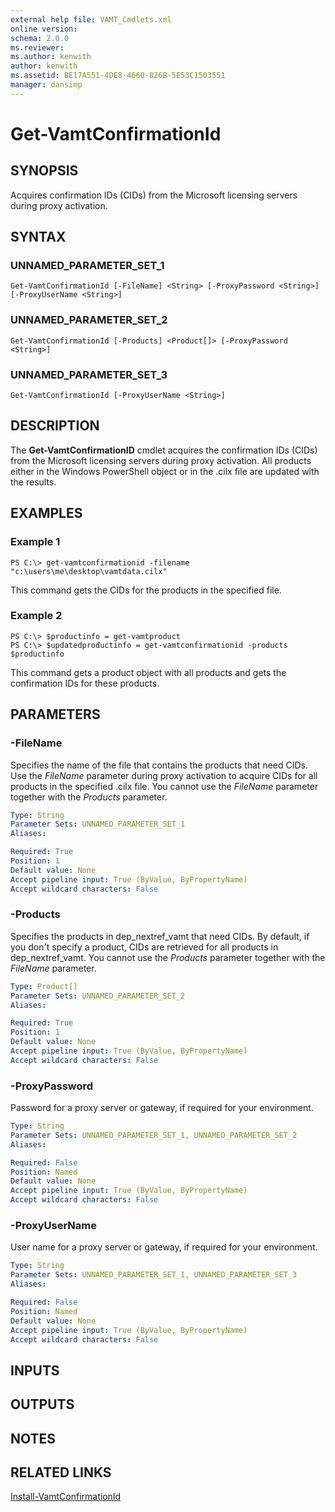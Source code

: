 ```yaml
---
external help file: VAMT_Cmdlets.xml
online version: 
schema: 2.0.0
ms.reviewer:
ms.author: kenwith
author: kenwith
ms.assetid: BE17A551-4DE8-4660-826B-5E53C1503551
manager: dansimp
---
```


# Get-VamtConfirmationId

## SYNOPSIS
Acquires confirmation IDs (CIDs) from the Microsoft licensing servers during proxy activation.

## SYNTAX

### UNNAMED_PARAMETER_SET_1
```
Get-VamtConfirmationId [-FileName] <String> [-ProxyPassword <String>] [-ProxyUserName <String>]
```

### UNNAMED_PARAMETER_SET_2
```
Get-VamtConfirmationId [-Products] <Product[]> [-ProxyPassword <String>]
```

### UNNAMED_PARAMETER_SET_3
```
Get-VamtConfirmationId [-ProxyUserName <String>]
```

## DESCRIPTION
The **Get-VamtConfirmationID** cmdlet acquires the confirmation IDs (CIDs) from the Microsoft licensing servers during proxy activation.
All products either in the Windows PowerShell object or in the .cilx file are updated with the results.

## EXAMPLES

### Example 1
```
PS C:\> get-vamtconfirmationid -filename "c:\users\me\desktop\vamtdata.cilx"
```

This command gets the CIDs for the products in the specified file.

### Example 2
```
PS C:\> $productinfo = get-vamtproduct
PS C:\> $updatedproductinfo = get-vamtconfirmationid -products $productinfo
```

This command gets a product object with all products and gets the confirmation IDs for these products.

## PARAMETERS

### -FileName
Specifies the name of the file that contains the products that need CIDs.
Use the *FileName* parameter during proxy activation to acquire CIDs for all products in the specified .cilx file.
You cannot use the *FileName* parameter together with the *Products* parameter.

```yaml
Type: String
Parameter Sets: UNNAMED_PARAMETER_SET_1
Aliases: 

Required: True
Position: 1
Default value: None
Accept pipeline input: True (ByValue, ByPropertyName)
Accept wildcard characters: False
```

### -Products
Specifies the products in dep_nextref_vamt that need CIDs.
By default, if you don't specify a product, CIDs are retrieved for all products in dep_nextref_vamt.
You cannot use the *Products* parameter together with the *FileName* parameter.

```yaml
Type: Product[]
Parameter Sets: UNNAMED_PARAMETER_SET_2
Aliases: 

Required: True
Position: 1
Default value: None
Accept pipeline input: True (ByValue, ByPropertyName)
Accept wildcard characters: False
```

### -ProxyPassword
Password for a proxy server or gateway, if required for your environment.

```yaml
Type: String
Parameter Sets: UNNAMED_PARAMETER_SET_1, UNNAMED_PARAMETER_SET_2
Aliases: 

Required: False
Position: Named
Default value: None
Accept pipeline input: True (ByValue, ByPropertyName)
Accept wildcard characters: False
```

### -ProxyUserName
User name for a proxy server or gateway, if required for your environment.

```yaml
Type: String
Parameter Sets: UNNAMED_PARAMETER_SET_1, UNNAMED_PARAMETER_SET_3
Aliases: 

Required: False
Position: Named
Default value: None
Accept pipeline input: True (ByValue, ByPropertyName)
Accept wildcard characters: False
```

## INPUTS

## OUTPUTS

## NOTES

## RELATED LINKS

[Install-VamtConfirmationId](./Install-VamtConfirmationId.md)


